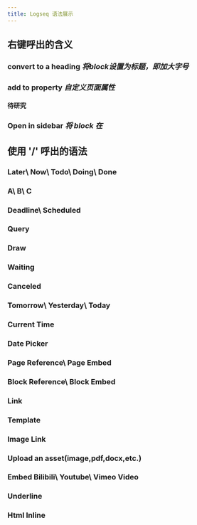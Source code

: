 ```yaml
---
title: Logseq 语法展示
---
```


## 右键呼出的含义
### convert to a heading   *将block设置为标题，即加大字号*
### add to property   *自定义页面属性*
#### 待研究
### Open in sidebar   *将 block 在*
## 使用 '/' 呼出的语法
### Later\ Now\ Todo\ Doing\ Done
####
### A\ B\ C
### Deadline\ Scheduled
### Query
### Draw
### Waiting
### Canceled
### Tomorrow\ Yesterday\ Today
### Current Time
### Date Picker
### Page Reference\ Page Embed
### Block Reference\ Block Embed
### Link
### Template
### Image Link
### Upload an asset(image,pdf,docx,etc.)
### Embed Bilibili\ Youtube\ Vimeo Video
### Underline
### Html Inline
##
